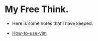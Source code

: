 # My Free Think.

- Here is some notes that I have keeped.

- [How-to-use-vim](./program/how-to-use-vim.md)
